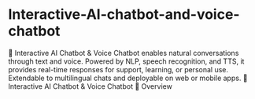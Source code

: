 # Interactive-AI-chatbot-and-voice-chatbot
🤖 Interactive AI Chatbot &amp; Voice Chatbot enables natural conversations through text and voice. Powered by NLP, speech recognition, and TTS, it provides real-time responses for support, learning, or personal use. Extendable to multilingual chats and deployable on web or mobile apps.  🤖 Interactive AI Chatbot &amp; Voice Chatbot 📖 Overview
